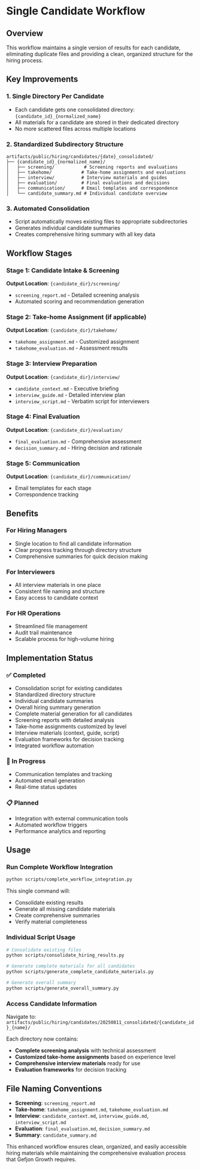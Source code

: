 # Single Candidate Workflow

## Overview
This workflow maintains a single version of results for each candidate, eliminating duplicate files and providing a clean, organized structure for the hiring process.

## Key Improvements

### 1. Single Directory Per Candidate
- Each candidate gets one consolidated directory: `{candidate_id}_{normalized_name}`
- All materials for a candidate are stored in their dedicated directory
- No more scattered files across multiple locations

### 2. Standardized Subdirectory Structure
```
artifacts/public/hiring/candidates/{date}_consolidated/
├── {candidate_id}_{normalized_name}/
│   ├── screening/           # Screening reports and evaluations
│   ├── takehome/           # Take-home assignments and evaluations
│   ├── interview/          # Interview materials and guides
│   ├── evaluation/         # Final evaluations and decisions
│   ├── communication/      # Email templates and correspondence
│   └── candidate_summary.md # Individual candidate overview
```

### 3. Automated Consolidation
- Script automatically moves existing files to appropriate subdirectories
- Generates individual candidate summaries
- Creates comprehensive hiring summary with all key data

## Workflow Stages

### Stage 1: Candidate Intake & Screening
**Output Location**: `{candidate_dir}/screening/`
- `screening_report.md` - Detailed screening analysis
- Automated scoring and recommendation generation

### Stage 2: Take-home Assignment (if applicable)
**Output Location**: `{candidate_dir}/takehome/`
- `takehome_assignment.md` - Customized assignment
- `takehome_evaluation.md` - Assessment results

### Stage 3: Interview Preparation
**Output Location**: `{candidate_dir}/interview/`
- `candidate_context.md` - Executive briefing
- `interview_guide.md` - Detailed interview plan
- `interview_script.md` - Verbatim script for interviewers

### Stage 4: Final Evaluation
**Output Location**: `{candidate_dir}/evaluation/`
- `final_evaluation.md` - Comprehensive assessment
- `decision_summary.md` - Hiring decision and rationale

### Stage 5: Communication
**Output Location**: `{candidate_dir}/communication/`
- Email templates for each stage
- Correspondence tracking

## Benefits

### For Hiring Managers
- Single location to find all candidate information
- Clear progress tracking through directory structure
- Comprehensive summaries for quick decision making

### For Interviewers
- All interview materials in one place
- Consistent file naming and structure
- Easy access to candidate context

### For HR Operations
- Streamlined file management
- Audit trail maintenance
- Scalable process for high-volume hiring

## Implementation Status

### ✅ Completed
- Consolidation script for existing candidates
- Standardized directory structure
- Individual candidate summaries
- Overall hiring summary generation
- Complete material generation for all candidates
- Screening reports with detailed analysis
- Take-home assignments customized by level
- Interview materials (context, guide, script)
- Evaluation frameworks for decision tracking
- Integrated workflow automation

### 🔄 In Progress
- Communication templates and tracking
- Automated email generation
- Real-time status updates

### 📋 Planned
- Integration with external communication tools
- Automated workflow triggers
- Performance analytics and reporting

## Usage

### Run Complete Workflow Integration
```bash
python scripts/complete_workflow_integration.py
```

This single command will:
- Consolidate existing results
- Generate all missing candidate materials
- Create comprehensive summaries
- Verify material completeness

### Individual Script Usage
```bash
# Consolidate existing files
python scripts/consolidate_hiring_results.py

# Generate complete materials for all candidates
python scripts/generate_complete_candidate_materials.py

# Generate overall summary
python scripts/generate_overall_summary.py
```

### Access Candidate Information
Navigate to: `artifacts/public/hiring/candidates/20250811_consolidated/{candidate_id}_{name}/`

Each directory now contains:
- **Complete screening analysis** with technical assessment
- **Customized take-home assignments** based on experience level
- **Comprehensive interview materials** ready for use
- **Evaluation frameworks** for decision tracking

## File Naming Conventions

- **Screening**: `screening_report.md`
- **Take-home**: `takehome_assignment.md`, `takehome_evaluation.md`
- **Interview**: `candidate_context.md`, `interview_guide.md`, `interview_script.md`
- **Evaluation**: `final_evaluation.md`, `decision_summary.md`
- **Summary**: `candidate_summary.md`

This enhanced workflow ensures clean, organized, and easily accessible hiring materials while maintaining the comprehensive evaluation process that Gefjon Growth requires.